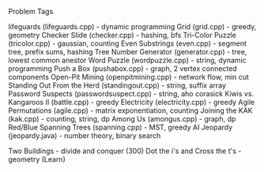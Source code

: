 Problem Tags

lifeguards (lifeguards.cpp) - dynamic programming
Grid (grid.cpp) - greedy, geometry
Checker Slide (checker.cpp) - hashing, bfs
Tri-Color Puzzle (tricolor.cpp) - gaussian, counting
Even Substrings (even.cpp) - segment tree, prefix sums, hashing
Tree Number Generator (generator.cpp) - tree, lowest common anestor
Word Puzzle (wordpuzzle.cpp) - string, dynamic programming
Push a Box (pushabox.cpp) - graph, 2 vertex connected components
Open-Pit Mining (openpitmining.cpp) - network flow, min cut
Standing Out From the Herd (standingout.cpp) - string, suffix array
Password Suspects (passwordsuspect.cpp) - string, aho corasick
Kiwis vs. Kangaroos II (battle.cpp) - greedy
Electricity (electricity.cpp) - greedy
Agile Permutations (agile.cpp) - matrix exponentiation, counting
Joining the KAK (kak.cpp) - counting, string, dp
Among Us (amongus.cpp) - graph, dp
Red/Blue Spanning Trees (spanning.cpp) - MST, greedy
AI Jeopardy (jeopardy.java) - number theory, binary search


Two Buildings - divide and conquer (300)
Dot the i's and Cross the t's - geometry (Learn)